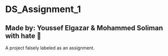 # DS_Assignment_1
## Made by: Youssef Elgazar & Mohammed Soliman with hate 🖤
A project falsely labeled as an assignment.
